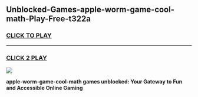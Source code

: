 
## Unblocked-Games-apple-worm-game-cool-math-Play-Free-t322a
<h3>
<a href="https://premium76.site?title=apple-worm-game-cool-math&ref=18A">CLICK TO PLAY</a></h3>
<hr>

<h3>
<a href="https://premium76.site?title=apple-worm-game-cool-math&ref=18A">CLICK 2 PLAY</a>
  
</h3>

<a href="https://premium76.site?title=apple-worm-game-cool-math&ref=18A"><img src="https://clearcache.store/games.png"></a>


**apple-worm-game-cool-math games unblocked: Your Gateway to Fun and Accessible Online Gaming**
